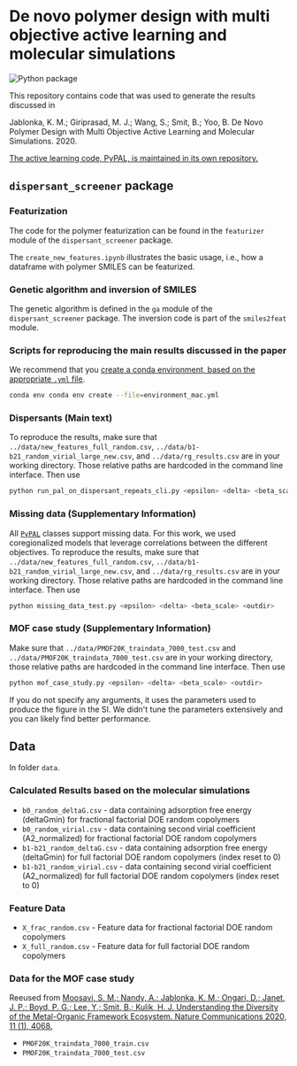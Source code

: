 # De novo polymer design with multi objective active learning and molecular simulations

![Python package](https://github.com/byooooo/dispersant_screening_PAL/workflows/Python%20package/badge.svg)

This repository contains code that was used to generate the results discussed in

Jablonka, K. M.; Giriprasad, M. J.; Wang, S.; Smit, B.; Yoo, B. De Novo Polymer Design with Multi Objective Active Learning and Molecular Simulations. 2020.

[The active learning code, PyPAL, is maintained in its own repository.](https://github.com/kjappelbaum/pypal)

## `dispersant_screener` package

### Featurization

The code for the polymer featurization can be found in the `featurizer` module of the `dispersant_screener` package.

The `create_new_features.ipynb` illustrates the basic usage, i.e., how a dataframe with polymer SMILES can be featurized.

### Genetic algorithm and inversion of SMILES

The genetic algorithm is defined in the `ga` module of the `dispersant_screener` package. The inversion code is part of the `smiles2feat` module.

### Scripts for reproducing the main results discussed in the paper

We recommend that you [create a conda environment, based on the appropriate `.yml` file](https://docs.conda.io/projects/conda/en/latest/user-guide/tasks/manage-environments.html).

```bash
conda env conda env create --file=environment_mac.yml
```

### Dispersants (Main text)

To reproduce the results, make sure that `../data/new_features_full_random.csv`, `../data/b1-b21_random_virial_large_new.csv`, and `../data/rg_results.csv` are in your working directory. Those relative paths are hardcoded in the command line interface.
Then use

```bash
python run_pal_on_dispersant_repeats_cli.py <epsilon> <delta> <beta_scale> <repeats> <outdir> <n_samples>
```

### Missing data (Supplementary Information)

All [`PyPAL`](https://github.com/kjappelbaum/pypal) classes support missing data. For this work, we used coregionalized models that leverage correlations
between the different objectives. To reproduce the results, make sure that `../data/new_features_full_random.csv`, `../data/b1-b21_random_virial_large_new.csv`, and `../data/rg_results.csv` are in your working directory. Those relative paths are hardcoded in the command line interface.
Then use

```bash
python missing_data_test.py <epsilon> <delta> <beta_scale> <outdir>
```

### MOF case study (Supplementary Information)

Make sure that `../data/PMOF20K_traindata_7000_test.csv` and `../data/PMOF20K_traindata_7000_test.csv` are in your working directory, those relative paths are hardcoded in the command line interface. Then use

```bash
python mof_case_study.py <epsilon> <delta> <beta_scale> <outdir>
```

If you do not specify any arguments, it uses the parameters used to produce the figure in the SI. We didn't tune the parameters extensively
and you can likely find better performance.

## Data

In folder `data`.

### Calculated Results based on the molecular simulations

- `b0_random_deltaG.csv` - data containing adsorption free energy (deltaGmin) for fractional factorial DOE random copolymers
- `b0_random_virial.csv` - data containing second virial coefficient (A2_normalized) for fractional factorial DOE random copolymers
- `b1-b21_random_deltaG.csv` - data containing adsorption free energy (deltaGmin) for full factorial DOE random copolymers (index reset to 0)
- `b1-b21_random_virial.csv` - data containing second virial coefficient (A2_normalized) for full factorial DOE random copolymers (index reset to 0)

### Feature Data

- `X_frac_random.csv` - Feature data for fractional factorial DOE random copolymers
- `X_full_random.csv` - Feature data for full factorial DOE random copolymers

### Data for the MOF case study

Reeused from [Moosavi, S. M.; Nandy, A.; Jablonka, K. M.; Ongari, D.; Janet, J. P.; Boyd, P. G.; Lee, Y.; Smit, B.; Kulik, H. J. Understanding the Diversity of the Metal-Organic Framework Ecosystem. Nature Communications 2020, 11 (1), 4068.](https://doi.org/10.1038/s41467-020-17755-8)

- `PMOF20K_traindata_7000_train.csv`
- `PMOF20K_traindata_7000_test.csv`
